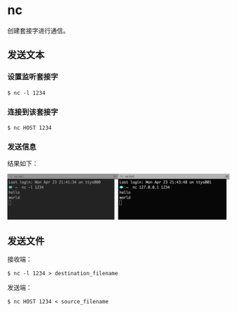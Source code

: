 # nc

创建套接字进行通信。

## 发送文本

### 设置监听套接字

```
$ nc -l 1234
```

### 连接到该套接字

```
$ nc HOST 1234
```

### 发送信息

结果如下：

![nc-example](/image/nc-example.png)

## 发送文件

接收端：

```
$ nc -l 1234 > destination_filename
```

发送端：

```
$ nc HOST 1234 < source_filename
```